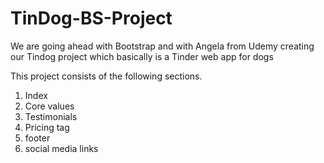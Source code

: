 # TinDog-BS-Project
We are going ahead with Bootstrap and with Angela from Udemy creating our Tindog project which basically is a Tinder web app for dogs

This project consists of the following sections.
1) Index 
2) Core values
3) Testimonials
4) Pricing tag
5) footer
6) social media links

